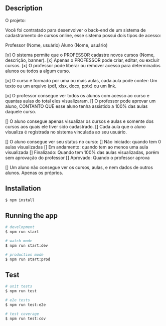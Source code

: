 
## Description

O projeto:

Você foi contratado para desenvolver o back-end de um sistema de cadastramento de cursos online, esse sistema possui dois tipos de acesso:

Professor (Nome, usuário)
Aluno (Nome, usuário)

[x] O sistema permite que o PROFESSOR cadastre novos cursos (Nome, descrição, banner).
[x] Apenas o PROFESSOR pode criar,  editar, ou excluir cursos.
[x] O professor pode liberar ou remover acesso para determinados alunos ou todos a algum curso.

[x] O curso é formado por uma ou mais aulas, cada aula pode conter:
Um texto ou um arquivo (pdf, xlsx, docx, pptx) ou um link.

[x]  O professor consegue ver todos os alunos com acesso ao curso e quantas aulas do total eles visualizaram.
[] O professor pode aprovar um aluno, CONTANTO QUE esse aluno tenha assistido a 100% das aulas daquele curso.

[] O aluno consegue apenas visualizar os cursos e aulas e somente dos cursos aos quais ele tiver sido cadastrado.
[] Cada aula que o aluno visualiza é registrada no sistema vinculada ao seu usuário.

[] O aluno consegue ver seu status no curso:
[] Não iniciado:  quando tem 0 aulas visualizadas
[] Em andamento: quando tem ao menos uma aula visualizada
[] Finalizado: Quando tem 100% das aulas visualizadas, porém sem aprovação do professor
[] Aprovado: Quando o professor aprova

[] Um aluno não consegue ver os cursos, aulas, e nem dados de outros alunos. Apenas os próprios.


## Installation

```bash
$ npm install
```

## Running the app

```bash
# development
$ npm run start

# watch mode
$ npm run start:dev

# production mode
$ npm run start:prod
```

## Test

```bash
# unit tests
$ npm run test

# e2e tests
$ npm run test:e2e

# test coverage
$ npm run test:cov
```

